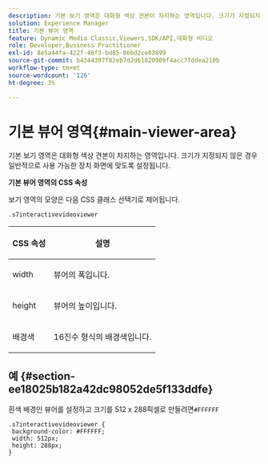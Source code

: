 ```yaml
---
description: 기본 보기 영역은 대화형 색상 견본이 차지하는 영역입니다. 크기가 지정되지 않은 경우 일반적으로 사용 가능한 장치 화면에 맞도록 설정됩니다.
solution: Experience Manager
title: 기본 뷰어 영역
feature: Dynamic Media Classic,Viewers,SDK/API,대화형 비디오
role: Developer,Business Practitioner
exl-id: 8e5a44fa-422f-46f3-bd85-86bd2ce03899
source-git-commit: b4344397f82eb7d2d61020909f4acc7fddea210b
workflow-type: tm+mt
source-wordcount: '126'
ht-degree: 3%

---
```


# 기본 뷰어 영역{#main-viewer-area}

기본 보기 영역은 대화형 색상 견본이 차지하는 영역입니다. 크기가 지정되지 않은 경우 일반적으로 사용 가능한 장치 화면에 맞도록 설정됩니다.

<!--<a id="section_061E550C1C1D4DB2BD663A898895B38C"></a>-->

**기본 뷰어 영역의 CSS 속성**

보기 영역의 모양은 다음 CSS 클래스 선택기로 제어됩니다.

```
.s7interactivevideoviewer
```

<table id="table_94EE3F5BBE4547C0B4943471CEE7EDE4"> 
 <thead> 
  <tr> 
   <th colname="col1" class="entry"> <p> CSS 속성 </p> </th> 
   <th colname="col2" class="entry"> <p>설명 </p> </th> 
  </tr> 
 </thead>
 <tbody> 
  <tr> 
   <td colname="col1"> <p> <span class="codeph"> width </span> </p> </td> 
   <td colname="col2"> <p>뷰어의 폭입니다. </p> </td> 
  </tr> 
  <tr> 
   <td colname="col1"> <p> <span class="codeph"> height </span> </p> </td> 
   <td colname="col2"> <p>뷰어의 높이입니다. </p> </td> 
  </tr> 
  <tr> 
   <td colname="col1"> <p> <span class="codeph"> 배경색  </span> </p> </td> 
   <td colname="col2"> <p> 16진수 형식의 배경색입니다. </p> </td> 
  </tr> 
 </tbody> 
</table>

## 예 {#section-ee18025b182a42dc98052de5f133ddfe}

흰색 배경인 뷰어를 설정하고 크기를 512 x 288픽셀로 만들려면`#FFFFFF`

```
.s7interactivevideoviewer { 
 background-color: #FFFFFF; 
 width: 512px; 
 height: 288px;  
}
```
